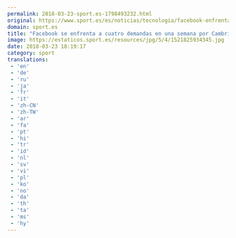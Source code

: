 ```yaml
---
permalink: 2018-03-23-sport.es-1798493232.html
original: https://www.sport.es/es/noticias/tecnologia/facebook-enfrenta-cuatro-demandas-una-semana-por-cambridge-analytica-6711857?utm_source=rss-noticias&utm_medium=feed&utm_campaign=tecnologia
domain: sport.es
title: "Facebook se enfrenta a cuatro demandas en una semana por Cambridge Ana"
image: https://estaticos.sport.es/resources/jpg/5/4/1521825934345.jpg
date: 2018-03-23 18:19:17
category: sport
translations: 
 - 'en'
 - 'de'
 - 'ru'
 - 'ja'
 - 'fr'
 - 'it'
 - 'zh-CN'
 - 'zh-TW'
 - 'ar'
 - 'fa'
 - 'pt'
 - 'hi'
 - 'tr'
 - 'id'
 - 'nl'
 - 'sv'
 - 'vi'
 - 'pl'
 - 'ko'
 - 'no'
 - 'da'
 - 'th'
 - 'ta'
 - 'ms'
 - 'hy'
---
```


